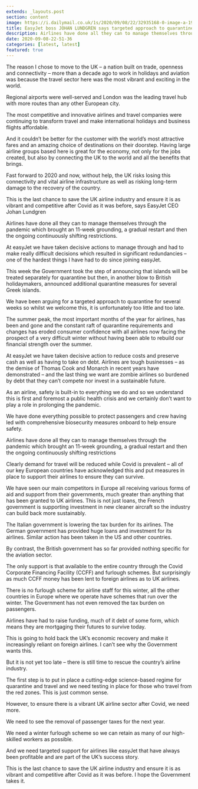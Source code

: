 ```yaml
---
extends: _layouts.post
section: content
image: https://i.dailymail.co.uk/1s/2020/09/08/22/32935168-0-image-a-19_1599599478939.jpg 
title: EasyJet boss JOHAN LUNDGREN says targeted approach to quarantine is too little, too late  
description: Airlines have done all they can to manage themselves through the pandemic which brought an 11-week grounding, a gradual restart and then the ongoing continuously shifting restrictions. 
date: 2020-09-08-22-51-36 
categories: [latest, latest] 
featured: true 
--- 
```

The reason I chose to move to the UK – a nation built on trade, openness and connectivity – more than a decade ago to work in holidays and aviation was because the travel sector here was the most vibrant and exciting in the world.

Regional airports were well-served and London was the leading travel hub with more routes than any other European city.

The most competitive and innovative airlines and travel companies were continuing to transform travel and make international holidays and business flights affordable.

And it couldn’t be better for the customer with the world’s most attractive fares and an amazing choice of destinations on their doorstep. Having large airline groups based here is great for the economy, not only for the jobs created, but also by connecting the UK to the world and all the benefits that brings.

Fast forward to 2020 and now, without help, the UK risks losing this connectivity and vital airline infrastructure as well as risking long-term damage to the recovery of the country.

This is the last chance to save the UK airline industry and ensure it is as vibrant and competitive after Covid as it was before, says EasyJet CEO Johan Lundgren

Airlines have done all they can to manage themselves through the pandemic which brought an 11-week grounding, a gradual restart and then the ongoing continuously shifting restrictions.

At easyJet we have taken decisive actions to manage through and had to make really difficult decisions which resulted in significant redundancies – one of the hardest things I have had to do since joining easyJet.

This week the Government took the step of announcing that islands will be treated separately for quarantine but then, in another blow to British holidaymakers, announced additional quarantine measures for several Greek islands.

We have been arguing for a targeted approach to quarantine for several weeks so whilst we welcome this, it is unfortunately too little and too late.

The summer peak, the most important months of the year for airlines, has been and gone and the constant raft of quarantine requirements and changes has eroded consumer confidence with all airlines now facing the prospect of a very difficult winter without having been able to rebuild our financial strength over the summer.

At easyJet we have taken decisive action to reduce costs and preserve cash as well as having to take on debt. Airlines are tough businesses – as the demise of Thomas Cook and Monarch in recent years have demonstrated – and the last thing we want are zombie airlines so burdened by debt that they can’t compete nor invest in a sustainable future.

As an airline, safety is built-in to everything we do and so we understand this is first and foremost a public health crisis and we certainly don’t want to play a role in prolonging the pandemic.

We have done everything possible to protect passengers and crew having led with comprehensive biosecurity measures onboard to help ensure safety.

Airlines have done all they can to manage themselves through the pandemic which brought an 11-week grounding, a gradual restart and then the ongoing continuously shifting restrictions

Clearly demand for travel will be reduced while Covid is prevalent – all of our key European countries have acknowledged this and put measures in place to support their airlines to ensure they can survive.

We have seen our main competitors in Europe all receiving various forms of aid and support from their governments, much greater than anything that has been granted to UK airlines. This is not just loans, the French government is supporting investment in new cleaner aircraft so the industry can build back more sustainably.

The Italian government is lowering the tax burden for its airlines. The German government has provided huge loans and investment for its airlines. Similar action has been taken in the US and other countries.

By contrast, the British government has so far provided nothing specific for the aviation sector.

The only support is that available to the entire country through the Covid Corporate Financing Facility (CCFF) and furlough schemes. But surprisingly as much CCFF money has been lent to foreign airlines as to UK airlines.

There is no furlough scheme for airline staff for this winter, all the other countries in Europe where we operate have schemes that run over the winter. The Government has not even removed the tax burden on passengers.

Airlines have had to raise funding, much of it debt of some form, which means they are mortgaging their futures to survive today.

This is going to hold back the UK’s economic recovery and make it increasingly reliant on foreign airlines. I can’t see why the Government wants this.

But it is not yet too late – there is still time to rescue the country’s airline industry.

The first step is to put in place a cutting-edge science-based regime for quarantine and travel and we need testing in place for those who travel from the red zones. This is just common sense.

However, to ensure there is a vibrant UK airline sector after Covid, we need more.

We need to see the removal of passenger taxes for the next year.

We need a winter furlough scheme so we can retain as many of our high-skilled workers as possible.

And we need targeted support for airlines like easyJet that have always been profitable and are part of the UK’s success story.

This is the last chance to save the UK airline industry and ensure it is as vibrant and competitive after Covid as it was before. I hope the Government takes it.

